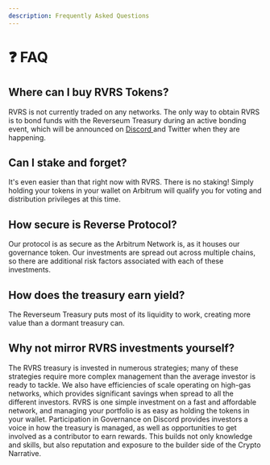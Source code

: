 ```yaml
---
description: Frequently Asked Questions
---
```


# ❓ FAQ

## **Where can I buy RVRS Tokens?**

RVRS is not currently traded on any networks. The only way to obtain RVRS is to bond funds with the Reverseum Treasury during an active bonding event, which will be announced on [Discord ](https://discord.gg/C5YqrQEjdX)and Twitter when they are happening.

## **Can I stake and forget?**

It's even easier than that right now with RVRS. There is no staking! Simply holding your tokens in your wallet on Arbitrum will qualify you for voting and distribution privileges at this time.

## **How secure is Reverse Protocol?**

Our protocol is as secure as the Arbitrum Network is, as it houses our governance token. Our investments are spread out across multiple chains, so there are additional risk factors associated with each of these investments.

## **How does the treasury earn yield?**

The Reverseum Treasury puts most of its liquidity to work, creating more value than a dormant treasury can.

## **Why not mirror RVRS investments yourself?**

The RVRS treasury is invested in numerous strategies; many of these strategies require more complex management than the average investor is ready to tackle. We also have efficiencies of scale operating on high-gas networks, which provides significant savings when spread to all the different investors. RVRS is one simple investment on a fast and affordable network, and managing your portfolio is as easy as holding the tokens in your wallet. Participation in Governance on Discord provides investors a voice in how the treasury is managed, as well as opportunities to get involved as a contributor to earn rewards. This builds not only knowledge and skills, but also reputation and exposure to the builder side of the Crypto Narrative.

##

